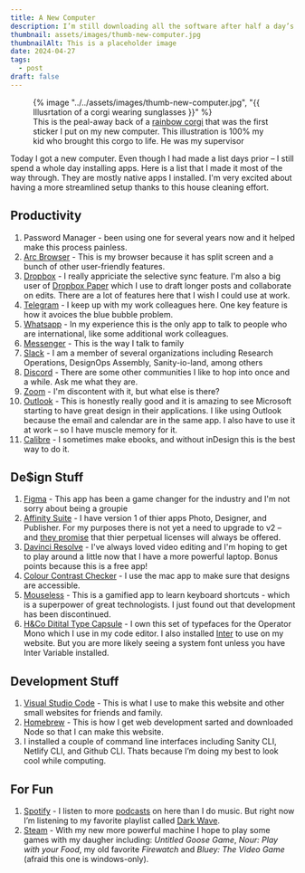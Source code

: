 ```yaml
---
title: A New Computer
description: I’m still downloading all the software after half a day’s work
thumbnail: assets/images/thumb-new-computer.jpg
thumbnailAlt: This is a placeholder image
date: 2024-04-27
tags:
  - post
draft: false
---
```


<figure>
{% image "../../assets/images/thumb-new-computer.jpg", "{{ Illusrtation of a corgi wearing sunglasses }}" %}
<figcaption>This is the peal-away back of a <a href="https://learn-with-jason.myshopify.com/products/corgi-pal-sticker">rainbow corgi</a> that was the first sticker I put on my new computer. This illustration is 100% my kid who brought this corgo to life. He was my supervisor </figcaption>
</figure>

Today I got a new computer. Even though I had made a list days prior – I still spend a whole day installing apps. Here is a list that I made it most of the way through. They are mostly native apps I installed. I'm very excited about having a more streamlined setup thanks to this house cleaning effort.

## Productivity

1. Password Manager - been using one for several years now and it helped make this process painless.
1. [Arc Browser](https://arc.net/gift/8e456a36) - This is my browser because it has split screen and a bunch of other user-friendly features.
1. [Dropbox](https://www.dropbox.com) - I really appriciate the selective sync feature. I'm also a big user of [Dropbox Paper](https://paper.dropbox.com/) which I use to draft longer posts and collaborate on edits. There are a lot of features here that I wish I could use at work.
1. [Telegram](https://telegram.org/) - I keep up with my work colleagues here. One key feature is how it avoices the blue bubble problem. 
1. [Whatsapp](https://www.whatsapp.com/) - In my experience this is the only app to talk to people who are international, like some additional work colleagues.
1. [Messenger](https://www.messenger.com/) - This is the way I talk to family
1. [Slack](https://slack.com/) - I am a member of several organizations including Research Operations, DesignOps Assembly, Sanity-io-land, among others
1. [Discord](https://discord.com/) - There are some other communities I like to hop into once and a while. Ask me what they are.
1. [Zoom](https://zoom.us/) - I'm discontent with it, but what else is there?
1. [Outlook](https://www.microsoft.com/en-us/microsoft-365/outlook/email-and-calendar-software-microsoft-outlook) - This is honestly really good and it is amazing to see Microsoft starting to have great design in their applications. I like using Outlook because the email and calendar are in the same app. I also have to use it at work – so I have muscle memory for it.
1. [Calibre](https://calibre-ebook.com/) - I sometimes make ebooks, and without inDesign this is the best way to do it.

## De$ign Stuff

1. [Figma](https://www.figma.com) - This app has been a game changer for the industry and I'm not sorry about being a groupie
1. [Affinity Suite](https://affinity.serif.com/en-us/) - I have version 1 of thier apps Photo, Designer, and Publisher. For my purposes there is not yet a need to upgrade to v2 – and [they promise](https://affinity.serif.com/en-us/press/newsroom/affinity-and-canva-pledge/) that thier perpetual licenses will always be offered. 
1. [Davinci Resolve](https://www.blackmagicdesign.com/products/davinciresolve) - I've always loved video editing and I'm hoping to get to play around a little now that I have a more powerful laptop. Bonus points because this is a free app!
1. [Colour Contrast Checker](https://usecontrast.com/) - I use the mac app to make sure that designs are accessible.
1. [Mouseless](https://github.com/ueberdosis/mouseless/) - This is a gamified app to learn keyboard shortcuts - which is a superpower of great technologists. I just found out that development has been discontinued.
1. [H&Co Ditital Type Capsule](https://www.typography.com/fonts/digital-type-capsule/overview) - I own this set of typefaces for the Operator Mono which I use in my code editor. I also installed [Inter](https://rsms.me/inter/) to use on my website. But you are more likely seeing a system font unless you have Inter Variable installed.

## Development Stuff

1. [Visual Studio Code](https://code.visualstudio.com/) - This is what I use to make this website and other small websites for friends and family.
1. [Homebrew](https://brew.sh/) - This is how I get web development sarted and downloaded Node so that I can make this website.
1. I installed a couple of command line interfaces including Sanity CLI, Netlify CLI, and Github CLI. Thats because I’m doing my best to look cool while computing.

## For Fun

1. [Spotify](https://open.spotify.com/) - I listen to more [podcasts](https://andypbrowne.com/blog/podcasts/) on here than I do music. But right now I’m listening to my favorite playlist called [Dark Wave](https://open.spotify.com/playlist/37i9dQZF1EIfznZ4V4VKcm?si=df215a350e764e02).
1. [Steam](https://store.steampowered.com/) - With my new more powerful machine I hope to play some games with my daugher including: *Untitled Goose Game*, *Nour: Play with your Food*, my old favorite *Firewatch* and *Bluey: The Video Game* (afraid this one is windows-only). 